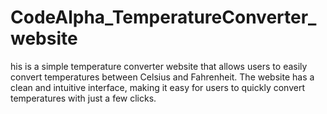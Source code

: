 # CodeAlpha_TemperatureConverter_website
his is a simple temperature converter website that allows users to easily convert temperatures between Celsius and Fahrenheit. The website has a clean and intuitive interface, making it easy for users to quickly convert temperatures with just a few clicks.
